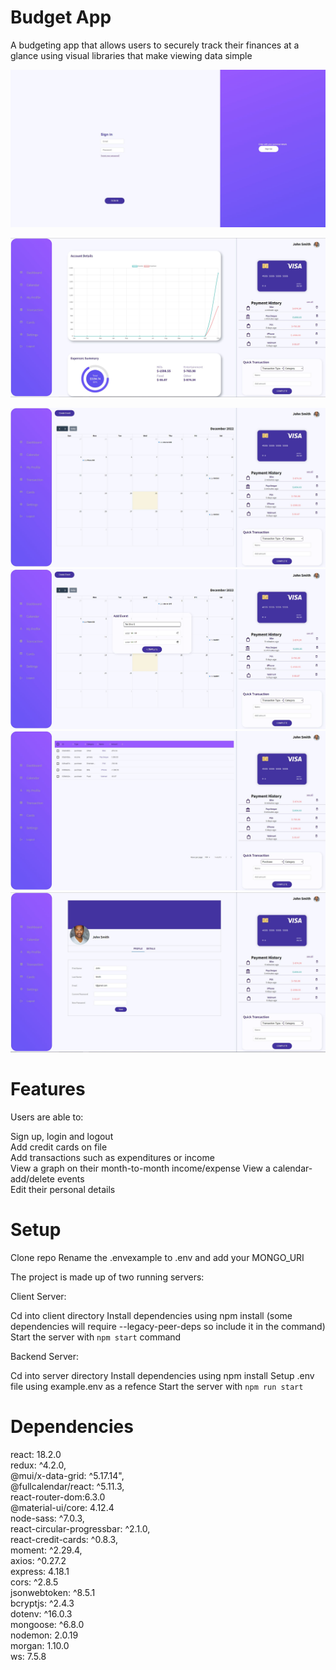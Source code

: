 # Budget App

A budgeting app that allows users to securely track their finances at a glance using visual libraries that make viewing data simple

![The landing page!](https://github.com/MHassan47/Budget-App/blob/master/client/src/assets/budget_landing.JPG?raw=true)

![The dashboard!](https://github.com/MHassan47/Budget-App/blob/master/client/src/assets/budget_dashboard.JPG?raw=true)

![The Calendar Page!](https://github.com/MHassan47/Budget-App/blob/master/client/src/assets/budget_calendar.JPG?raw=true)
![The Calendar modal!](https://github.com/MHassan47/Budget-App/blob/master/client/src/assets/budget_calendar_modal.JPG?raw=true)
![The transaction Page!](https://github.com/MHassan47/Budget-App/blob/master/client/src/assets/budget_transactions.JPG?raw=true)
![The Profile Page!](https://github.com/MHassan47/Budget-App/blob/master/client/src/assets/budget_profile.JPG?raw=true)

# Features

Users are able to:

Sign up, login and logout  
Add credit cards on file  
Add transactions such as expenditures or income  
View a graph on their month-to-month income/expense
View a calendar- add/delete events  
Edit their personal details

# Setup

Clone repo
Rename the .envexample to .env and add your MONGO_URI

The project is made up of two running servers:

Client Server:

Cd into client directory
Install dependencies using npm install (some dependencies will require --legacy-peer-deps so include it in the command)  
Start the server with `npm start` command

Backend Server:

Cd into server directory
Install dependencies using npm install
Setup .env file using example.env as a refence
Start the server with `npm run start`

# Dependencies

react: 18.2.0  
redux: ^4.2.0,  
@mui/x-data-grid: ^5.17.14",  
@fullcalendar/react: ^5.11.3,  
react-router-dom:6.3.0  
@material-ui/core: 4.12.4  
node-sass: ^7.0.3,  
react-circular-progressbar: ^2.1.0,  
react-credit-cards: ^0.8.3,  
moment: ^2.29.4,  
axios: ^0.27.2  
express: 4.18.1  
cors: ^2.8.5  
jsonwebtoken: ^8.5.1  
bcryptjs: ^2.4.3  
dotenv: ^16.0.3  
mongoose: ^6.8.0  
nodemon: 2.0.19  
morgan: 1.10.0  
ws: 7.5.8
